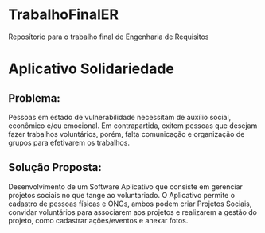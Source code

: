 # TrabalhoFinalER
Reposítorio para o trabalho final de Engenharia de Requisitos


# Aplicativo Solidariedade

## Problema: 

Pessoas em estado de vulnerabilidade necessitam de auxílio
social, econômico e/ou emocional. Em contrapartida, exitem pessoas que
desejam fazer trabalhos voluntários, porém, falta comunicação e
organização de grupos para efetivarem os trabalhos.

## Solução Proposta:

Desenvolvimento de um Software Aplicativo que
consiste em gerenciar projetos sociais no que tange ao voluntariado. O
Aplicativo permite o cadastro de pessoas físicas e ONGs, ambos podem criar
Projetos Sociais, convidar voluntários para associarem aos projetos e
realizarem a gestão do projeto, como cadastrar ações/eventos e anexar
fotos.
